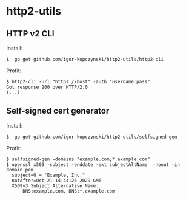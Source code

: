 # http2-utils

## HTTP v2 CLI

Install:

    $  go get github.com/igor-kupczynski/http2-utils/http2-cli

Profit:

    $ http2-cli -url "https://host" -auth "username:pass"
    Got response 200 over HTTP/2.0
    (...)


## Self-signed cert generator

Install:

    $  go get github.com/igor-kupczynski/http2-utils/selfsigned-gen

Profit:

    $ selfsigned-gen -domains "example.com,*.example.com"
    $ openssl x509 -subject -enddate -ext subjectAltName  -noout -in domain.pem
      subject=O = "Example, Inc."
      notAfter=Oct 21 14:44:26 2029 GMT
      X509v3 Subject Alternative Name: 
          DNS:example.com, DNS:*.example.com
